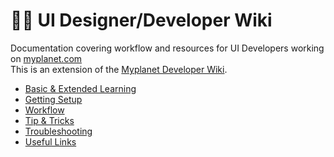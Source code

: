 # 🧑‍💻 UI Designer/Developer Wiki
 
Documentation covering workflow and resources for UI Developers working on [myplanet.com](https://myplanet.com)<br>
This is an extension of the [Myplanet Developer Wiki].

* [Basic & Extended Learning](learning/learning.md)
* [Getting Setup](setup.md)
* [Workflow](workflow.md)
* [Tip & Tricks](tips.md)
* [Troubleshooting](troubleshooting.md)
* [Useful Links](usefulLinks.md)


[Intro Course Notes]: https://github.com/myplanetdigital/dev-docs/blob/master/Practice%20Areas/Front-End/Udemy%20Web%20Dev%20Course/Course%20Outline.md
[Myplanet Developer Wiki]: https://github.com/myplanetdigital/dev-docs/blob/master/Practice%20Areas/Front-End/Basic%20HTML%20and%20CSS.md
[Codepen Playground]: README.md
[Storybook UI Library]: README.md
[Journey Pattern Library]: https://docs.google.com/document/d/1NRCo-BGMLklQNR7RUoAnvJ7k0nuDM70GizeyTE59T04/edit#heading=h.n7qtfsnz5vrv

